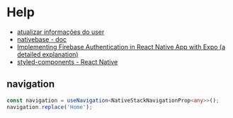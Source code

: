 # Help

- [atualizar informações do user](https://firebase.google.com/docs/auth/web/manage-users?hl=pt-br)
- [nativebase - doc](https://docs.nativebase.io/)
- [Implementing Firebase Authentication in React Native App with Expo (a detailed explanation)](https://medium.com/@adityasinghrathore360/implementing-firebase-authentication-in-react-native-app-with-expo-a-detailed-explanation-cea4d1113501)
- [styled-components - React Native](https://styled-components.com/docs/basics#react-native)

## navigation

```ts
const navigation = useNavigation<NativeStackNavigationProp<any>>();
navigation.replace('Home');
```